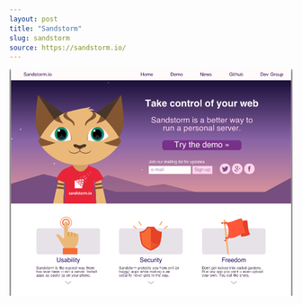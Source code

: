 ```yaml
---
layout: post
title: "Sandstorm"
slug: sandstorm
source: https://sandstorm.io/
---
```


<img src="/screenshots/sandstorm.png">
